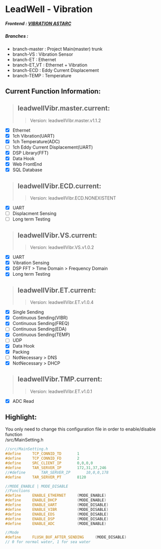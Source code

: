 # LeadWell - Vibration  
##### Frontend :  [VIBRATION ASTARC](http://vibr.astarc.tk/)  
##### Branches :  
- branch-master : Project Main(master) trunk  
- branch-VS : Vibration Sensor  
- branch-ET : Ethernet  
- branch-ET_VT : Ethernet + Vibration  
- branch-ECD : Eddy Current Displacement  
- branch-TEMP : Temperature  

## Current Function Information:  
> ## leadwellVibr.master.current:  
>> Version: leadwellVibr.master.v1.1.2  
- [x] Ethernet  
- [x] 1ch Vibration(UART)  
- [x] 1ch Temperature(ADC)  
- [ ] 1ch Eddy Current Displacement(UART)  
- [x] DSP Library(FFT)  
- [x] Data Hook  
- [x] Web FrontEnd  
- [x] SQL Database  
> ## leadwellVibr.ECD.current:  
>> Version: leadwellVibr.ECD.NONEXISTENT  
- [x] UART  
- [ ] Displacment Sensing  
- [ ] Long term Testing  
> ## leadwellVibr.VS.current:  
>> Version: leadwellVibr.VS.v1.0.2  
- [x] UART  
- [x] Vibration Sensing  
- [x] DSP FFT > Time Domain > Frequency Domain  
- [x] Long term Testing  
> ## leadwellVibr.ET.current:  
>> Version: leadwellVibr.ET.v1.0.4  
- [x]  Single Sending  
- [x]  Continuous Sending(VIBR)  
- [x]  Continuous Sending(FREQ)  
- [ ]  Continuous Sending(EDA)  
- [x]  Continuous Sending(TEMP)  
- [ ]  UDP  
- [x]  Data Hook  
- [x]  Packing  
- [ ]  NotNecessary > DNS  
- [x]  NotNecessary > DHCP  
> ## leadwellVibr.TMP.current:  
>> Version: leadwellVibr.ET.v1.0.1  
- [x]  ADC Read  

## Highlight: 
You only need to change this configuration file in order to enable/disable function  
/src/MainSetting.h
```cpp  
//src/MainSetting.h
#define		TCP_CONNID_TD		1
#define		TCP_CONNID_FD		2
#define		SRC_CLIENT_IP		0,0,0,0	
#define		TAR_SERVER_IP		172,31,37,246
//#define		TAR_SERVER_IP		10,0,0,178
#define		TAR_SERVER_PT		8120

//MODE_ENABLE | MODE_DISABLE
//Functions
#define		ENABLE_ETHERNET		(MODE_ENABLE)
#define		ENABLE_DHCP			(MODE_ENABLE)
#define		ENABLE_UART			(MODE_DISABLE)
#define		ENABLE_VIBR			(MODE_DISABLE)
#define		ENABLE_EDS			(MODE_DISABLE)
#define		ENABLE_DSP			(MODE_DISABLE)
#define		ENABLE_ADC			(MODE_ENABLE)

//Mode
#define		FLUSH_BUF_AFTER_SENDING		(MODE_DISABLE)
// 0 for normal water, 1 for sea water
``` 